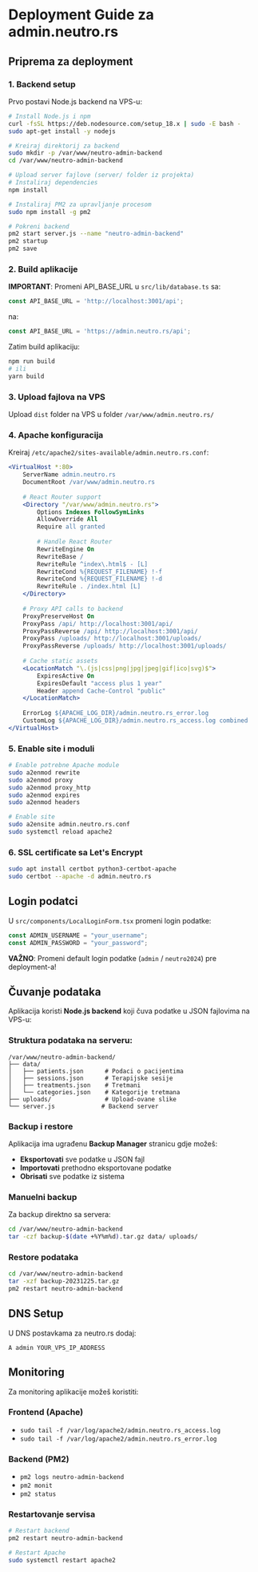 # Deployment Guide za admin.neutro.rs

## Priprema za deployment

### 1. Backend setup

Prvo postavi Node.js backend na VPS-u:

```bash
# Install Node.js i npm
curl -fsSL https://deb.nodesource.com/setup_18.x | sudo -E bash -
sudo apt-get install -y nodejs

# Kreiraj direktorij za backend
sudo mkdir -p /var/www/neutro-admin-backend
cd /var/www/neutro-admin-backend

# Upload server fajlove (server/ folder iz projekta)
# Instaliraj dependencies
npm install

# Instaliraj PM2 za upravljanje procesom
sudo npm install -g pm2

# Pokreni backend
pm2 start server.js --name "neutro-admin-backend"
pm2 startup
pm2 save
```

### 2. Build aplikacije

**IMPORTANT**: Promeni API_BASE_URL u `src/lib/database.ts` sa:
```typescript
const API_BASE_URL = 'http://localhost:3001/api';
```
na:
```typescript
const API_BASE_URL = 'https://admin.neutro.rs/api';
```

Zatim build aplikaciju:
```bash
npm run build
# ili
yarn build
```

### 3. Upload fajlova na VPS
Upload `dist` folder na VPS u folder `/var/www/admin.neutro.rs/`

### 4. Apache konfiguracija

Kreiraj `/etc/apache2/sites-available/admin.neutro.rs.conf`:

```apache
<VirtualHost *:80>
    ServerName admin.neutro.rs
    DocumentRoot /var/www/admin.neutro.rs
    
    # React Router support
    <Directory "/var/www/admin.neutro.rs">
        Options Indexes FollowSymLinks
        AllowOverride All
        Require all granted
        
        # Handle React Router
        RewriteEngine On
        RewriteBase /
        RewriteRule ^index\.html$ - [L]
        RewriteCond %{REQUEST_FILENAME} !-f
        RewriteCond %{REQUEST_FILENAME} !-d
        RewriteRule . /index.html [L]
    </Directory>
    
    # Proxy API calls to backend
    ProxyPreserveHost On
    ProxyPass /api/ http://localhost:3001/api/
    ProxyPassReverse /api/ http://localhost:3001/api/
    ProxyPass /uploads/ http://localhost:3001/uploads/
    ProxyPassReverse /uploads/ http://localhost:3001/uploads/
    
    # Cache static assets
    <LocationMatch "\.(js|css|png|jpg|jpeg|gif|ico|svg)$">
        ExpiresActive On
        ExpiresDefault "access plus 1 year"
        Header append Cache-Control "public"
    </LocationMatch>
    
    ErrorLog ${APACHE_LOG_DIR}/admin.neutro.rs_error.log
    CustomLog ${APACHE_LOG_DIR}/admin.neutro.rs_access.log combined
</VirtualHost>
```

### 5. Enable site i moduli
```bash
# Enable potrebne Apache module
sudo a2enmod rewrite
sudo a2enmod proxy
sudo a2enmod proxy_http
sudo a2enmod expires
sudo a2enmod headers

# Enable site
sudo a2ensite admin.neutro.rs.conf
sudo systemctl reload apache2
```

### 6. SSL certificate sa Let's Encrypt
```bash
sudo apt install certbot python3-certbot-apache
sudo certbot --apache -d admin.neutro.rs
```

## Login podatci

U `src/components/LocalLoginForm.tsx` promeni login podatke:

```typescript
const ADMIN_USERNAME = "your_username";
const ADMIN_PASSWORD = "your_password";
```

**VAŽNO**: Promeni default login podatke (`admin` / `neutro2024`) pre deployment-a!

## Čuvanje podataka

Aplikacija koristi **Node.js backend** koji čuva podatke u JSON fajlovima na VPS-u:

### Struktura podataka na serveru:
```
/var/www/neutro-admin-backend/
├── data/
│   ├── patients.json      # Podaci o pacijentima
│   ├── sessions.json      # Terapijske sesije
│   ├── treatments.json    # Tretmani
│   └── categories.json    # Kategorije tretmana
├── uploads/               # Upload-ovane slike
└── server.js             # Backend server
```

### Backup i restore
Aplikacija ima ugrađenu **Backup Manager** stranicu gdje možeš:
- **Eksportovati** sve podatke u JSON fajl 
- **Importovati** prethodno eksportovane podatke
- **Obrisati** sve podatke iz sistema

### Manuelni backup
Za backup direktno sa servera:
```bash
cd /var/www/neutro-admin-backend
tar -czf backup-$(date +%Y%m%d).tar.gz data/ uploads/
```

### Restore podataka
```bash
cd /var/www/neutro-admin-backend
tar -xzf backup-20231225.tar.gz
pm2 restart neutro-admin-backend
```

## DNS Setup

U DNS postavkama za neutro.rs dodaj:
```
A admin YOUR_VPS_IP_ADDRESS
```

## Monitoring

Za monitoring aplikacije možeš koristiti:

### Frontend (Apache)
- `sudo tail -f /var/log/apache2/admin.neutro.rs_access.log`
- `sudo tail -f /var/log/apache2/admin.neutro.rs_error.log`

### Backend (PM2)
- `pm2 logs neutro-admin-backend`
- `pm2 monit`
- `pm2 status`

### Restartovanje servisa
```bash
# Restart backend
pm2 restart neutro-admin-backend

# Restart Apache
sudo systemctl restart apache2
```